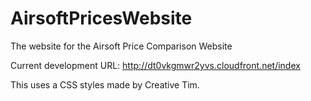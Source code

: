# AirsoftPricesWebsite
The website for the Airsoft Price Comparison Website

Current development URL: http://dt0vkgmwr2yvs.cloudfront.net/index

This uses a CSS styles made by Creative Tim.
